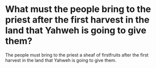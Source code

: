 # What must the people bring to the priest after the first harvest in the land that Yahweh is going to give them?

The people must bring to the priest a sheaf of firstfruits after the first harvest in the land that Yahweh is going to give them.

